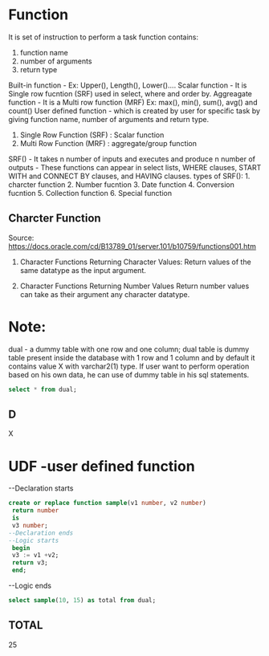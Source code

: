 # Function 
It is set of instruction to perform a task
function contains: 
1. function name
2. number of arguments
3. return type

Built-in function - Ex: Upper(), Length(), Lower()....
Scalar function - It is Single row fucntion (SRF) used in select, where and order by.
Aggreagate function - It is a Multi row function (MRF) Ex: max(), min(), sum(), avg() and count() 
User defined function - which is created by user for specific task by giving function name, number of arguments and return type.

1. Single Row Function (SRF) : Scalar function
2. Multi Row Function (MRF) : aggregate/group function

SRF() - It takes n number of inputs and executes and produce n number of outputs
    - These functions can appear in select lists, WHERE clauses, START WITH and CONNECT BY clauses, and HAVING clauses.
types of SRF():
        1. charcter function
        2. Number fucntion
        3. Date function
        4. Conversion fucntion
        5. Collection function
        6. Special function 

## Charcter Function  
Source: https://docs.oracle.com/cd/B13789_01/server.101/b10759/functions001.htm 
1. Character Functions Returning Character Values: 
    Return values of the same datatype as the input argument.



2. Character Functions Returning Number Values 
   Return number values can take as their argument any character datatype.



# Note:
dual - a dummy table with one row and one column;
dual table is dummy table present inside the database with 1 row and 1 column and by default it contains value X with varchar2(1) type.
If user want to perform operation based on his own data, he can use of dummy table in his sql statements.
```sql
select * from dual;
```

D   
-
X

# UDF -user defined function
--Declaration starts
```sql
create or replace function sample(v1 number, v2 number)
 return number
 is
 v3 number;
--Declaration ends
--Logic starts
 begin
 v3 := v1 +v2;
 return v3;
 end;
 ```
--Logic ends
```sql
select sample(10, 15) as total from dual;
```

TOTAL
-----
   25

